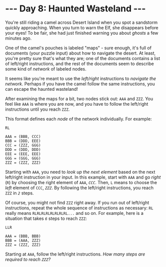 # --- Day 8: Haunted Wasteland ---

You're still riding a camel across Desert Island when you spot a
sandstorm quickly approaching. When you turn to warn the Elf, she
disappears before your eyes! To be fair, she had just finished warning
you about *ghosts* a few minutes ago.

One of the camel's pouches is labeled "maps" - sure enough, it's full of
documents (your puzzle input) about how to navigate the desert. At
least, you're pretty sure that's what they are; one of the documents
contains a list of left/right instructions, and the rest of the
documents seem to describe some kind of *network* of labeled nodes.

It seems like you're meant to use the *left/right* instructions to
*navigate the network*. Perhaps if you have the camel follow the same
instructions, you can escape the haunted wasteland!

After examining the maps for a bit, two nodes stick out: `AAA` and
`ZZZ`. You feel like `AAA` is where you are now, and you have to follow
the left/right instructions until you reach `ZZZ`.

This format defines each *node* of the network individually. For
example:

    RL

    AAA = (BBB, CCC)
    BBB = (DDD, EEE)
    CCC = (ZZZ, GGG)
    DDD = (DDD, DDD)
    EEE = (EEE, EEE)
    GGG = (GGG, GGG)
    ZZZ = (ZZZ, ZZZ)

Starting with `AAA`, you need to *look up the next element* based on the
next left/right instruction in your input. In this example, start with
`AAA` and go *right* (`R`) by choosing the right element of `AAA`,
*`CCC`*. Then, `L` means to choose the *left* element of `CCC`, *`ZZZ`*.
By following the left/right instructions, you reach `ZZZ` in *`2`*
steps.

Of course, you might not find `ZZZ` right away. If you run out of
left/right instructions, repeat the whole sequence of instructions as
necessary: `RL` really means `RLRLRLRLRLRLRLRL...` and so on. For
example, here is a situation that takes *`6`* steps to reach `ZZZ`:

    LLR

    AAA = (BBB, BBB)
    BBB = (AAA, ZZZ)
    ZZZ = (ZZZ, ZZZ)

Starting at `AAA`, follow the left/right instructions. *How many steps
are required to reach `ZZZ`?*
